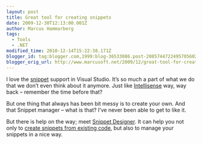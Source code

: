 ```yaml
---
layout: post
title: Great tool for creating snippets
date: 2009-12-30T12:13:00.001Z
author: Marcus Hammarberg
tags:
  - Tools
  - .NET
modified_time: 2010-12-14T15:22:38.171Z
blogger_id: tag:blogger.com,1999:blog-36533086.post-2085744722495705602
blogger_orig_url: http://www.marcusoft.net/2009/12/great-tool-for-creating-snippets.html
---
```




I love the <a href="http://en.wikipedia.org/wiki/Snippet_(programming)"
target="_blank">snippet</a> support in Visual Studio. It’s so much a
part of what we do that we don’t even think about it anymore. Just like
<a href="http://en.wikipedia.org/wiki/IntelliSense"
target="_blank">Intellisense</a> way, way back – remember the time
before that?

But one thing that always has been bit messy is to create your own. And
that Snippet manager – what is that? I’ve never been able to get to like
it.

But there is help on the way; meet
<a href="http://www.codeplex.com/SnippetDesigner"
target="_blank">Snippet Designer</a>. It can help you not only to <a
href="http://www.codeplex.com/SnippetDesigner#What%20can%20the%20Snippet%20Designer%20do?"
target="_blank">create snippets from existing code</a>, but also to
manage your snippets in a nice way.
